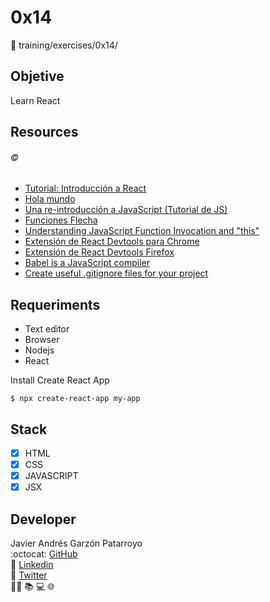 # 0x14
:open_file_folder: training/exercises/0x14/

## Objetive
Learn React

## Resources
###### :copyright:
* [Tutorial: Introducción a React](https://es.reactjs.org/tutorial/tutorial.html)
* [Hola mundo](https://es.reactjs.org/docs/hello-world.html)
* [Una re-introducción a JavaScript (Tutorial de JS)](https://developer.mozilla.org/es/docs/Web/JavaScript/Una_re-introducci%C3%B3n_a_JavaScript)
* [Funciones Flecha](https://developer.mozilla.org/es/docs/Web/JavaScript/Referencia/Funciones/Arrow_functions)
* [Understanding JavaScript Function Invocation and "this"](https://yehudakatz.com/2011/08/11/understanding-javascript-function-invocation-and-this/)
* [Extensión de React Devtools para Chrome](https://chrome.google.com/webstore/detail/react-developer-tools/fmkadmapgofadopljbjfkapdkoienihi?hl=en)
* [Extensión de React Devtools Firefox](https://addons.mozilla.org/en-US/firefox/addon/react-devtools/)
* [Babel is a JavaScript compiler](https://babeljs.io/docs/en/)
* [Create useful .gitignore files for your project](https://www.toptal.com/developers/gitignore)

## Requeriments
* Text editor
* Browser
* Nodejs
* React

Install Create React App
```
$ npx create-react-app my-app
```

## Stack
* [x] HTML
* [x] CSS
* [x] JAVASCRIPT
* [x] JSX

## Developer
Javier Andrés Garzón Patarroyo  
:octocat: [GitHub](https://github.com/javierandresgp/)  
:link: [Linkedin](https://www.linkedin.com/in/javierandresgp/)  
:link: [Twitter](https://twitter.com/javierandresgp0)  
:man_technologist: :books: :computer: :globe_with_meridians: